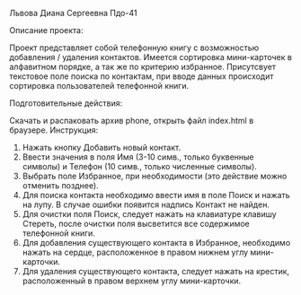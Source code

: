 Львова Диана Сергеевна Пдо-41

Описание проекта:

Проект представляет собой телефонную книгу с возможностью добавления / удаления контактов. Имеется сортировка мини-карточек в алфавитном порядке, а так же по критерию избранное. Присутсвует текстовое поле поиска по контактам, при вводе данных происходит сортировка пользователей телефонной книги.

Подготовительные действия:

Скачать и распаковать архив phone, открыть файл index.html в браузере.
Инструкция:

1. Нажать кнопку Добавить новый контакт.
2. Ввести значения в поля Имя (3-10 симв., только буквенные символы) и Телефон (10 симв., только численные символы).
3. Выбрать поле Избранное, при необходимости (это действие можно отменить позднее).
4. Для поиска контакта необходимо ввести имя в поле Поиск и нажать на лупу. В случае ошибки появится надпись Контакт не найден.
5. Для очистки поля Поиск, следует нажать на клавиатуре клавишу Стереть, после очистки поля высветится все содержимое телефонной книги.
6. Для добавления существующего контакта в Избранное, необходимо нажать на сердце, расположенное в правом нижнем углу мини-карточки.
7. Для удаления существующего контакта, следует нажать на крестик, расположенный в правом верхнем углу мини-карточки.
